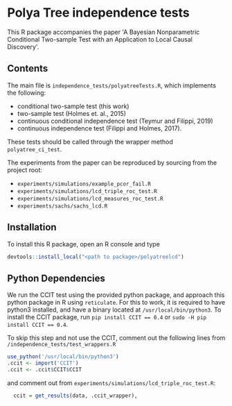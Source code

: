 # Polya Tree independence tests

This R package accompanies the paper 'A Bayesian Nonparametric Conditional Two-sample Test with an Application to Local Causal Discovery'.

## Contents

The main file is ``independence_tests/polyatreeTests.R``, which implements the following:

- conditional two-sample test (this work)
- two-sample test (Holmes et. al., 2015)
- continuous conditional independence test (Teymur and Filippi, 2019)
- continuous independence test (Filippi and Holmes, 2017).

These tests should be called through the wrapper method ``polyatree_ci_test``.

The experiments from the paper can be reproduced by sourcing from the project root:

- ``experiments/simulations/example_pcor_fail.R``
- ``experiments/simulations/lcd_triple_roc_test.R``
- ``experiments/simulations/lcd_measures_roc_test.R``
- ``experiments/sachs/sachs_lcd.R``

## Installation

To install this R package, open an R console and type

```R
devtools::install_local("<path to package>/polyatreelcd")
```

## Python Dependencies

We run the CCIT test using the provided python package, and approach this python package in R using ``reticulate``. For this to work, it is required to have python3 installed, and have a binary located at ``/usr/local/bin/python3``. To install the CCIT package, run ``pip install CCIT == 0.4`` or ``sudo -H pip install CCIT == 0.4``.

To skip this step and not use the CCIT, comment out the following lines from ``/independence_tests/test_wrappers.R``

```R
use_python('/usr/local/bin/python3')
.ccit <- import('CCIT')
.ccit <- .ccit$CCIT$CCIT
```

and comment out from ``experiments/simulations/lcd_triple_roc_test.R``:

```R
  ccit = get_results(data, .ccit_wrapper),
```
